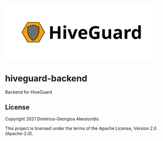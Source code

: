 <img src="hiveguard-header.png">

# hiveguard-backend

Backend for HiveGuard


## License

Copyright 2021 Dimitrios-Georgios Akestoridis

This project is licensed under the terms of the Apache License, Version 2.0 (Apache-2.0).
